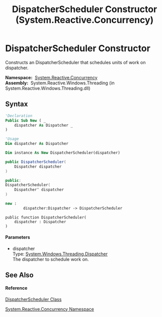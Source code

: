 ﻿---
title: DispatcherScheduler Constructor  (System.Reactive.Concurrency)
TOCTitle: DispatcherScheduler Constructor
ms:assetid: M:System.Reactive.Concurrency.DispatcherScheduler.#ctor(System.Windows.Threading.Dispatcher)
ms:mtpsurl: https://msdn.microsoft.com/en-us/library/system.reactive.concurrency.dispatcherscheduler.dispatcherscheduler(v=VS.103)
ms:contentKeyID: 36068313
ms.date: 06/28/2011
mtps_version: v=VS.103
f1_keywords:
- System.Reactive.Concurrency.DispatcherScheduler.#ctor
- System.Reactive.Concurrency.DispatcherScheduler.DispatcherScheduler
dev_langs:
- CSharp
- JScript
- VB
- FSharp
- c++
---

# DispatcherScheduler Constructor

Constructs an DispatcherScheduler that schedules units of work on dispatcher.

**Namespace:**  [System.Reactive.Concurrency](hh229042\(v=vs.103\).md)  
**Assembly:**  System.Reactive.Windows.Threading (in System.Reactive.Windows.Threading.dll)

## Syntax

``` vb
'Declaration
Public Sub New ( _
    dispatcher As Dispatcher _
)
```

``` vb
'Usage
Dim dispatcher As Dispatcher

Dim instance As New DispatcherScheduler(dispatcher)
```

``` csharp
public DispatcherScheduler(
    Dispatcher dispatcher
)
```

``` c++
public:
DispatcherScheduler(
    Dispatcher^ dispatcher
)
```

``` fsharp
new : 
        dispatcher:Dispatcher -> DispatcherScheduler
```

``` jscript
public function DispatcherScheduler(
    dispatcher : Dispatcher
)
```

#### Parameters

  - dispatcher  
    Type: [System.Windows.Threading.Dispatcher](https://msdn.microsoft.com/en-us/library/ms615907)  
    The dispatcher to schedule work on.  

## See Also

#### Reference

[DispatcherScheduler Class](hh229104\(v=vs.103\).md)

[System.Reactive.Concurrency Namespace](hh229042\(v=vs.103\).md)

